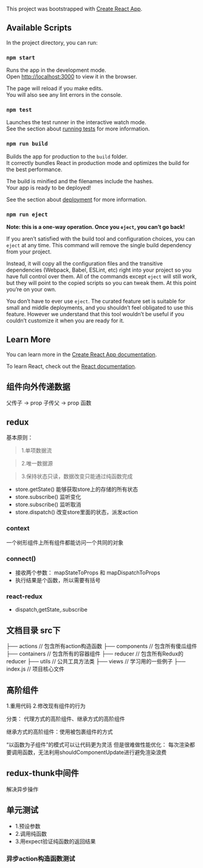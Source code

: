 This project was bootstrapped with [Create React App](https://github.com/facebook/create-react-app).

## Available Scripts

In the project directory, you can run:

### `npm start`

Runs the app in the development mode.<br>
Open [http://localhost:3000](http://localhost:3000) to view it in the browser.

The page will reload if you make edits.<br>
You will also see any lint errors in the console.

### `npm test`

Launches the test runner in the interactive watch mode.<br>
See the section about [running tests](https://facebook.github.io/create-react-app/docs/running-tests) for more information.

### `npm run build`

Builds the app for production to the `build` folder.<br>
It correctly bundles React in production mode and optimizes the build for the best performance.

The build is minified and the filenames include the hashes.<br>
Your app is ready to be deployed!

See the section about [deployment](https://facebook.github.io/create-react-app/docs/deployment) for more information.

### `npm run eject`

**Note: this is a one-way operation. Once you `eject`, you can’t go back!**

If you aren’t satisfied with the build tool and configuration choices, you can `eject` at any time. This command will remove the single build dependency from your project.

Instead, it will copy all the configuration files and the transitive dependencies (Webpack, Babel, ESLint, etc) right into your project so you have full control over them. All of the commands except `eject` will still work, but they will point to the copied scripts so you can tweak them. At this point you’re on your own.

You don’t have to ever use `eject`. The curated feature set is suitable for small and middle deployments, and you shouldn’t feel obligated to use this feature. However we understand that this tool wouldn’t be useful if you couldn’t customize it when you are ready for it.

## Learn More

You can learn more in the [Create React App documentation](https://facebook.github.io/create-react-app/docs/getting-started).

To learn React, check out the [React documentation](https://reactjs.org/).




## 组件向外传递数据
父传子 -> prop
子传父 -> prop 函数


## redux
基本原则：
  > 1.单项数据流 

  > 2.唯一数据源 
  
  > 3.保持状态只读，数据改变只能通过纯函数完成


- store.getState() 能够获取store上的存储的所有状态
- store.subscribe() 监听变化
- store.subscribe() 监听取消
- store.dispatch() 改变store里面的状态，派发action


### context
一个树形组件上所有组件都能访问一个共同的对象


### connect()
- 接收两个参数： mapStateToProps 和 mapDispatchToProps
- 执行结果是个函数，所以需要有括号


### react-redux
- dispatch,getState,.subscribe


## 文档目录 src下

├── actions                            // 包含所有action构造函数
├── components                         // 包含所有傻瓜组件
├── containers                         // 包含所有的容器组件
├── reducer                            // 包含所有Redux的reducer
├── utils                              // 公共工具方法类
├── views                              // 学习用的一些例子
├── index.js                           // 项目核心文件



## 高阶组件
1.重用代码
2.修改现有组件的行为

分类： 代理方式的高阶组件、继承方式的高阶组件

继承方式的高阶组件：使用被包裹组件的方式


“以函数为子组件”的模式可以让代码更为灵活 但是很难做性能优化：
每次渲染都要调用函数，无法利用shouldComponentUpdate进行避免渲染浪费


## redux-thunk中间件
解决异步操作



## 单元测试
- 1.预设参数
- 2.调用纯函数
- 3.用expect验证纯函数的返回结果

### 异步action构造函数测试
